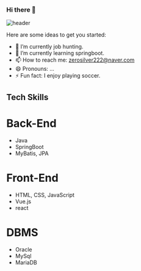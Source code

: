 ### Hi there 👋

![header](https://capsule-render.vercel.app/api?type=slice&color=auto&text=I%20am%20youngeun%20suh!)

Here are some ideas to get you started:

- 🔭 I’m currently job hunting.
- 🌱 I’m currently learning springboot.
- 📫 How to reach me: zerosilver222@naver.com
- 😄 Pronouns: ...
- ⚡ Fun fact: I enjoy playing soccer.

## Tech Skills
# Back-End
- Java
- SpringBoot
- MyBatis, JPA
# Front-End
- HTML, CSS, JavaScript
- Vue.js
- react
# DBMS
- Oracle
- MySql
- MariaDB













